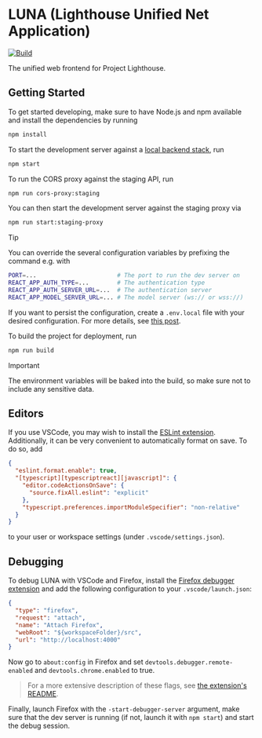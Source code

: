 # LUNA (Lighthouse Unified Net Application)

[![Build](https://github.com/ProjectLighthouseCAU/luna/actions/workflows/build.yml/badge.svg)](https://github.com/ProjectLighthouseCAU/luna/actions/workflows/build.yml)

The unified web frontend for Project Lighthouse.

## Getting Started

To get started developing, make sure to have Node.js and npm available and install the dependencies by running

```sh
npm install
```

To start the development server against a [local backend stack](https://github.com/ProjectLighthouseCAU/infrastructure/tree/main/local), run

```sh
npm start
```

To run the CORS proxy against the staging API, run

```sh
npm run cors-proxy:staging
```

You can then start the development server against the staging proxy via

```sh
npm run start:staging-proxy
```

> [!TIP]
> You can override the several configuration variables by prefixing the command e.g. with
> ```sh
> PORT=...                       # The port to run the dev server on
> REACT_APP_AUTH_TYPE=...        # The authentication type
> REACT_APP_AUTH_SERVER_URL=...  # The authentication server
> REACT_APP_MODEL_SERVER_URL=... # The model server (ws:// or wss://)
> ```
>
> If you want to persist the configuration, create a `.env.local` file with your desired configuration. For more details, see [this post](https://create-react-app.dev/docs/adding-custom-environment-variables).

To build the project for deployment, run

```sh
npm run build
```

> [!IMPORTANT]
> The environment variables will be baked into the build, so make sure not to include any sensitive data.

## Editors

If you use VSCode, you may wish to install the [ESLint extension](https://marketplace.visualstudio.com/items?itemName=dbaeumer.vscode-eslint). Additionally, it can be very convenient to automatically format on save. To do so, add

```json
{
  "eslint.format.enable": true,
  "[typescript][typescriptreact][javascript]": {
    "editor.codeActionsOnSave": {
      "source.fixAll.eslint": "explicit"
    },
    "typescript.preferences.importModuleSpecifier": "non-relative"
  }
}
```

to your user or workspace settings (under `.vscode/settings.json`).

## Debugging

To debug LUNA with VSCode and Firefox, install the [Firefox debugger extension](https://marketplace.visualstudio.com/items?itemName=firefox-devtools.vscode-firefox-debug) and add the following configuration to your `.vscode/launch.json`:

```json
{
  "type": "firefox",
  "request": "attach",
  "name": "Attach Firefox",
  "webRoot": "${workspaceFolder}/src",
  "url": "http://localhost:4000"
}
```

Now go to `about:config` in Firefox and set `devtools.debugger.remote-enabled` and `devtools.chrome.enabled` to true.

> For a more extensive description of these flags, see [the extension's README](https://github.com/firefox-devtools/vscode-firefox-debug#attach).

Finally, launch Firefox with the `-start-debugger-server` argument, make sure that the dev server is running (if not, launch it with `npm start`) and start the debug session.
